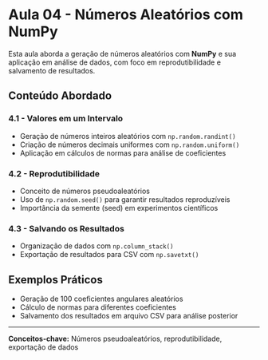 # Aula 04 - Números Aleatórios com NumPy

Esta aula aborda a geração de números aleatórios com **NumPy** e sua aplicação em análise de dados, com foco em reprodutibilidade e salvamento de resultados.

## Conteúdo Abordado

### 4.1 - Valores em um Intervalo

- Geração de números inteiros aleatórios com `np.random.randint()`
- Criação de números decimais uniformes com `np.random.uniform()`
- Aplicação em cálculos de normas para análise de coeficientes

### 4.2 - Reprodutibilidade

- Conceito de números pseudoaleatórios
- Uso de `np.random.seed()` para garantir resultados reproduzíveis
- Importância da semente (seed) em experimentos científicos

### 4.3 - Salvando os Resultados

- Organização de dados com `np.column_stack()`
- Exportação de resultados para CSV com `np.savetxt()`

## Exemplos Práticos

- Geração de 100 coeficientes angulares aleatórios
- Cálculo de normas para diferentes coeficientes
- Salvamento dos resultados em arquivo CSV para análise posterior

---

**Conceitos-chave:** Números pseudoaleatórios, reprodutibilidade, exportação de dados
